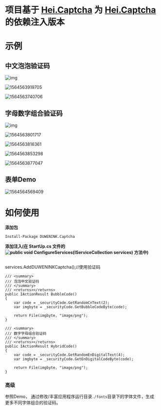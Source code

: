
# 项目基于 [Hei.Captcha](https://github.com/gebiWangshushu/Hei.Captcha) 为 [Hei.Captcha](https://github.com/gebiWangshushu/Hei.Captcha) 的依赖注入版本

# 示例

## 中文泡泡验证码



![img](images/BubbleCode.png)

![1564563919705](images/1564563919705.png)

![1564563740706](images/1564563740706.png)





## 字母数字组合验证码

![img](images/HybridCode.png)

![1564563801717](images/1564563801717.png)

![1564563816361](images/1564563816361.png)

![1564563853298](images/1564563853298.png)

![1564563877047](images/1564563877047.png)

## 表单Demo

![1564564569409](images/1564564569409.png)



# 如何使用
**添加包**

```
Install-Package DUWENINK.Captcha
```
**添加注入(在 StartUp.cs 文件的 ![public void ConfigureServices(IServiceCollection services)](https://docs.microsoft.com/en-us/dotnet/api/microsoft.aspnetcore.hosting.conventionbasedstartup.configureservices?view=aspnetcore-2.2) 方法中)**

``` 

``` 
services.AddDUWENINKCaptcha();//使用验证码

```
/// <summary>
/// 泡泡中文验证码 
/// </summary>
/// <returns></returns>
public IActionResult BubbleCode()
{
    var code = _securityCode.GetRandomCnText(2);
    var imgbyte = _securityCode.GetBubbleCodeByte(code);

    return File(imgbyte, "image/png");
}

/// <summary>
/// 数字字母组合验证码
/// </summary>
/// <returns></returns>
public IActionResult HybridCode()
{
    var code = _securityCode.GetRandomEnDigitalText(4);
    var imgbyte = _securityCode.GetEnDigitalCodeByte(code);

    return File(imgbyte, "image/png");
}
```

### 高级

参照Demo， 通过修改/丰富应用程序运行目录`./fonts`目录下的字体文件，生成更多不同字体组合的验证码。
